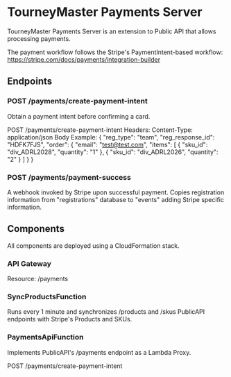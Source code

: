 # TourneyMaster Payments Server

TourneyMaster Payments Server is an extension to Public API that allows processing payments.

The payment workflow follows the Stripe's PaymentIntent-based workflow: https://stripe.com/docs/payments/integration-builder

## Endpoints

### POST /payments/create-payment-intent
Obtain a payment intent before confirming a card.

POST /payments/create-payment-intent
Headers: Content-Type: application/json
Body Example:
{
  "reg_type": "team",
  "reg_response_id": "HDFK7FJS",
  "order": {
    "email": "test@test.com",
    "items": [
    	{
    		"sku_id": "div_ADRL2028",
    		"quantity": "1"
    	},
    	{
    		"sku_id": "div_ADRL2026",
    		"quantity": "2"
    	}
    ]
  }
}

### POST /payments/payment-success
A webhook invoked by Stripe upon successful payment.
Copies registration information from "registrations" database to "events" adding Stripe specific information.


## Components
All components are deployed using a CloudFormation stack.

### API Gateway
Resource: /payments

### SyncProductsFunction

Runs every 1 minute and synchronizes /products and /skus PublicAPI endpoints with Stripe's Products and SKUs.

### PaymentsApiFunction

Implements PublicAPI's /payments endpoint as a Lambda Proxy.

POST /payments/create-payment-intent
